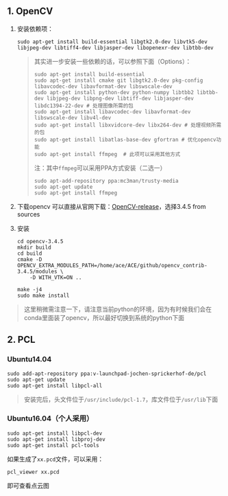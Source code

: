 ## 1. OpenCV

1. 安装依赖项：

   ```shell
   sudo apt-get install build-essential libgtk2.0-dev libvtk5-dev libjpeg-dev libtiff4-dev libjasper-dev libopenexr-dev libtbb-dev
   ```

   > 其实进一步安装一些依赖的话，可以参照下面（Options）：
   >
   > ```shell
   > sudo apt-get install build-essential
   > sudo apt-get install cmake git libgtk2.0-dev pkg-config libavcodec-dev libavformat-dev libswscale-dev
   > sudo apt-get install python-dev python-numpy libtbb2 libtbb-dev libjpeg-dev libpng-dev libtiff-dev libjasper-dev libdc1394-22-dev # 处理图像所需的包
   > sudo apt-get install libavcodec-dev libavformat-dev libswscale-dev libv4l-dev
   > sudo apt-get install libxvidcore-dev libx264-dev # 处理视频所需的包
   > sudo apt-get install libatlas-base-dev gfortran # 优化opencv功能
   > sudo apt-get install ffmpeg  # 此项可以采用其他方式
   > ```
   >
   > 注：其中`ffmpeg`可以采用PPA方式安装（二选一）
   >
   > ```shell
   > sudo apt-add-repository ppa:mc3man/trusty-media
   > sudo apt-get update
   > sudo apt-get install ffmpeg
   > ```

2. 下载opencv
   可以直接从官网下载：[OpenCV-release](https://opencv.org/releases.html)，选择3.4.5 from sources

3. 安装

   ```shell
   cd opencv-3.4.5
   mkdir build
   cd build
   cmake -D OPENCV_EXTRA_MODULES_PATH=/home/ace/ACE/github/opencv_contrib-3.4.5/modules \
       -D WITH_VTK=ON ..
   
   make -j4
   sudo make install
   ```

> 这里稍微需注意一下，请注意当前python的环境，因为有时候我们会在conda里面装了opencv，所以最好切换到系统的python下面

## 2. PCL

### Ubuntu14.04

```shell
sudo add-apt-repository ppa:v-launchpad-jochen-sprickerhof-de/pcl
sudo apt-get update
sudo apt-get install libpcl-all
```

> 安装完后，头文件位于`/usr/include/pcl-1.7`，库文件位于`/usr/lib`下面

### Ubuntu16.04（个人采用）

```shell
sudo apt-get install libpcl-dev
sudo apt-get install libproj-dev
sudo apt-get install pcl-tools
```

如果生成了`xx.pcd`文件，可以采用：

```shell
pcl_viewer xx.pcd
```

即可查看点云图



